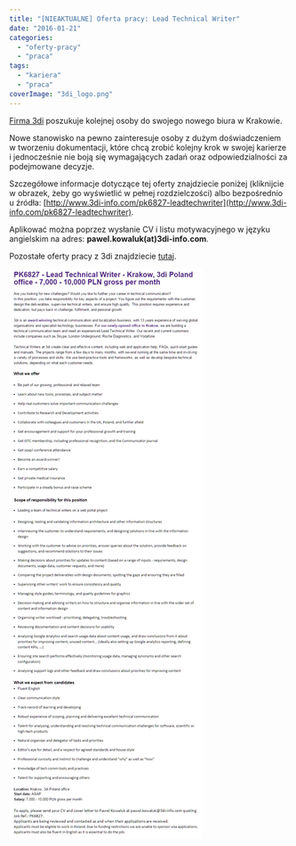 ```yaml
---
title: "[NIEAKTUALNE] Oferta pracy: Lead Technical Writer"
date: "2016-01-21"
categories: 
  - "oferty-pracy"
  - "praca"
tags: 
  - "kariera"
  - "praca"
coverImage: "3di_logo.png"
---
```


[Firma 3di](http://www.3di-info.com/) poszukuje kolejnej osoby do swojego nowego biura w Krakowie.

Nowe stanowisko na pewno zainteresuje osoby z dużym doświadczeniem w tworzeniu dokumentacji, które chcą zrobić kolejny krok w swojej karierze i jednocześnie nie boją się wymagających zadań oraz odpowiedzialności za podejmowane decyzje.

Szczegółowe informacje dotyczące tej oferty znajdziecie poniżej (kliknijcie w obrazek, żeby go wyświetlić w pełnej rozdzielczości) albo bezpośrednio u źródła: [http://www.3di-info.com/pk6827-leadtechwriter](http://www.3di-info.com/pk6827-leadtechwriter).

Aplikować można poprzez wysłanie CV i listu motywacyjnego w języku angielskim na adres: **pawel.kowaluk(at)3di-info.com**.

Pozostałe oferty pracy z 3di znajdziecie [tutaj](http://techwriter.pl/oferty-pracy-technical-writer-senior-technical-writer-project-manager/).

[![leadtechwriter_3di](images/leadtechwriter_3di.png)](http://techwriter.pl/wp-content/uploads/2016/01/leadtechwriter_3di.png)
